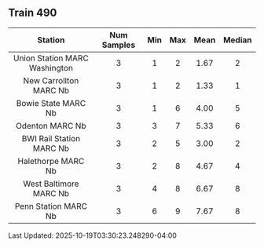 ## Train 490

| Station | Num Samples | Min | Max | Mean | Median |
| :-----: | :---------: | :-: | :-: | :--: | :----: |
| Union Station MARC Washington | 3 | 1 | 2 | 1.67 | 2 |
| New Carrollton MARC Nb | 3 | 1 | 2 | 1.33 | 1 |
| Bowie State MARC Nb | 3 | 1 | 6 | 4.00 | 5 |
| Odenton MARC Nb | 3 | 3 | 7 | 5.33 | 6 |
| BWI Rail Station MARC Nb | 3 | 2 | 5 | 3.00 | 2 |
| Halethorpe MARC Nb | 3 | 2 | 8 | 4.67 | 4 |
| West Baltimore MARC Nb | 3 | 4 | 8 | 6.67 | 8 |
| Penn Station MARC Nb | 3 | 6 | 9 | 7.67 | 8 |


Last Updated: 2025-10-19T03:30:23.248290-04:00